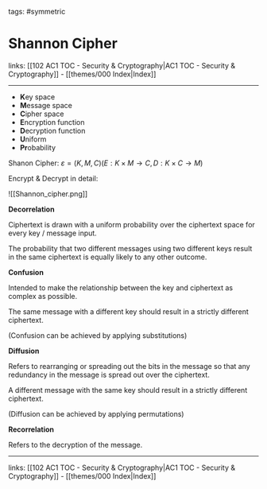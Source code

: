 tags: #symmetric 

# Shannon Cipher

links:  [[102 AC1 TOC - Security & Cryptography|AC1 TOC - Security & Cryptography]] - [[themes/000 Index|Index]]

---

* **K**ey space
* **M**essage space
* **C**ipher space
* **E**ncryption function
* **D**ecryption function
* **U**niform
* **Pr**obability

Shanon Cipher: $ε = {(K, M, C)(E: K × M → C, D: K × C → M)}$

Encrypt & Decrypt in detail:

![[Shannon_cipher.png]]

**Decorrelation** 

Ciphertext is drawn with a uniform probability over the ciphertext space for every key / message input.

The probability that two different messages using two different keys result in the same ciphertext is equally likely to any other outcome.

**Confusion**

Intended to make the relationship between the key and ciphertext as complex as possible.

The same message with a different key should result in a strictly different ciphertext.

(Confusion can be achieved by applying substitutions)

**Diffusion**

Refers to rearranging or spreading out the bits in the message so that any redundancy in the message is spread out over the ciphertext. 

A different message with the same key should result in a strictly different ciphertext.

(Diffusion can be achieved by applying permutations)

**Recorrelation**

Refers to the decryption of the message.

---
links:  [[102 AC1 TOC - Security & Cryptography|AC1 TOC - Security & Cryptography]] - [[themes/000 Index|Index]]